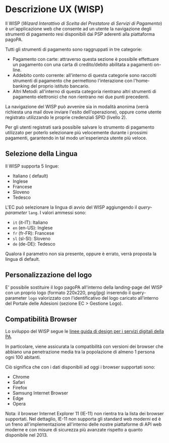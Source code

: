 Descrizione UX (WISP)
=====================

Il WISP (*Wizard Interattivo di Scelta del Prestatore di Servizi di Pagamento*) è un'applicazione web che consente ad un utente la navigazione degli strumenti di pagamento resi disponibili dai PSP aderenti alla piattaforma pagoPA.

Tutti gli strumenti di pagamento sono raggruppati in tre categorie:

* Pagamento con carte: attraverso questa sezione è possibile effettuare un pagamento con una carta di credito/debito abilitata a pagamenti on-line.
* Addebito conto corrente: all'interno di questa categorie sono raccolti strumenti di pagamento che permettono l'interazione con l'home-banking del proprio istituto bancario.
* Altri Metodi: all'interno di questa categoria rientrano altri strumenti di pagamento elettronici che non rientrano nei due punti precedenti.

La navigazione del WISP può avvenire sia in modalità anonima (verrà richiesta una mail dove inviare l'esito dell'operazione), oppure come utente registrato utilizzando le proprie credenziali SPID (livello 2).

Per gli utenti registrati sarà possibile salvare lo strumento di pagamento utilizzato per poterlo selezionare più velocemente durante i prossimi pagamenti, garantendo in tal modo un'esperienza utente più veloce.

## Selezione della Lingua

Il WISP supporta 5 lingue:

* Italiano ( default)
* Inglese
* Francese
* Sloveno
* Tedesco

L'EC può selezionare la lingua di avvio del WISP aggiungendo il *query-parameter* `lang`. I valori ammessi sono:

* `it` (it-IT): Italiano
* `en` (en-US): Inglese
* `fr` (fr-FR): Francese
* `sl` (sl-SI): Sloveno
* `de` (de-DE): Tedesco

Qualora il parametro non sia presente, oppure è errato, verrà proposta la lingua di default.

## Personalizzazione del logo

E' possibile sostituire il logo pagoPA all'interno della landing-page del WISP con un proprio logo (formato 220x220, png/jpg) inserendo il query-parameter `logo` valorizzato con l'identificativo del logo caricato all'interno del Portale delle Adesioni (sezione EC > Gestione Logo).

## Compatibilità Browser

Lo sviluppo del WISP segue le [linee guida di design per i servizi digitali della PA](https://docs.italia.it/italia/designers-italia/design-linee-guida-docs/it/stabile/index.html).

In particolare, viene assicurata la compatibilità con versioni dei browser che abbiano una penetrazione media tra la popolazione di almeno 1 persona ogni 100 abitanti.

Ciò significa che con i dati disponibili ad oggi i browser supportati sono:

* Chrome
* Safari
* Firefox
* Samsung Internet Browser
* Edge
* Opera

Nota: il browser Internet Explorer 11 (IE-11) non rientra tra la lista dei browser supportati. Nel dettaglio, IE-11 non supporta gli standard web moderni ed è un freno all'implementazione all'interno delle nostre piattaforme di API web moderne e con misure di sicurezza più avanzate rispetto a quanto disponibile nel 2013.